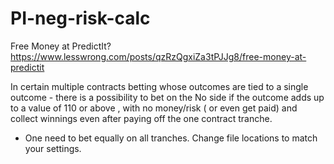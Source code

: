 # PI-neg-risk-calc
Free Money at PredictIt?
https://www.lesswrong.com/posts/qzRzQgxiZa3tPJJg8/free-money-at-predictit

In certain multiple contracts betting whose outcomes are tied to a single outcome - there is a possibility to bet on the No side if the outcome adds up to a value of 110 or above , with no money/risk ( or even get paid) and collect winnings even after paying off the one contract tranche.
* One need to bet equally on all tranches.
Change file locations to match your settings.
